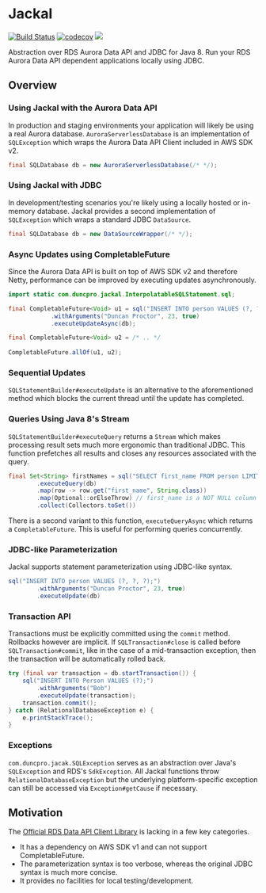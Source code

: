 # Jackal
[![Build Status](https://travis-ci.com/duncpro/jackal.svg?branch=master)](https://travis-ci.com/duncpro/jackal)
[![codecov](https://codecov.io/gh/duncpro/jackal/branch/master/graph/badge.svg?token=B5MZD14GUT)](https://codecov.io/gh/duncpro/jackal)
[![](https://jitpack.io/v/com.duncpro/jackal.svg)](https://jitpack.io/#com.duncpro/jackal)

Abstraction over RDS Aurora Data API and JDBC for Java 8.
Run your RDS Aurora Data API dependent applications locally using JDBC. 

## Overview
### Using Jackal with the Aurora Data API
In production and staging environments your application will likely be using
a real Aurora database. `AuroraServerlessDatabase` is an implementation of `SQLException` which wraps
the Aurora Data API Client included in AWS SDK v2.
```java
final SQLDatabase db = new AuroraServerlessDatabase(/* */);
```
### Using Jackal with JDBC
In development/testing scenarios you're likely using a locally hosted or in-memory database.
Jackal provides a second implementation of `SQLException`
which wraps a standard JDBC `DataSource`. 
```java
final SQLDatabase db = new DataSourceWrapper(/* */);
```
### Async Updates using CompletableFuture
Since the Aurora Data API is built on top of AWS SDK v2 and therefore Netty, performance can be improved by executing 
updates asynchronously.
```java
import static com.duncpro.jackal.InterpolatableSQLStatement.sql;

final CompletableFuture<Void> u1 = sql("INSERT INTO person VALUES (?, ?, ?);")
            .withArguments("Duncan Proctor", 23, true)
            .executeUpdateAsync(db);

final CompletableFuture<Void> u2 = /* .. */
        
CompletableFuture.allOf(u1, u2);
```
### Sequential Updates
`SQLStatementBuilder#executeUpdate` is an alternative to the aforementioned method which blocks
the current thread until the update has completed. 

### Queries Using Java 8's Stream
`SQLStatementBuilder#executeQuery` returns a `Stream` which makes processing result sets much more ergonomic than
traditional JDBC. This function prefetches all results and closes any resources associated with the query.
```java
final Set<String> firstNames = sql("SELECT first_name FROM person LIMIT 10;")
        .executeQuery(db)
        .map(row -> row.get("first_name", String.class))
        .map(Optional::orElseThrow) // first_name is a NOT NULL column
        .collect(Collectors.toSet())
```
There is a second variant to this function, `executeQueryAsync` which returns a `CompletableFuture`. This is useful for 
performing queries concurrently.
### JDBC-like Parameterization
Jackal supports statement parameterization using JDBC-like syntax.

```java
sql("INSERT INTO person VALUES (?, ?, ?);")
        .withArguments("Duncan Proctor", 23, true)
        .executeUpdate(db)
```

### Transaction API
Transactions must be explicitly committed using the `commit` method.
Rollbacks however are implicit. If `SQLTransaction#close` is called before
`SQLTransaction#commit`, like in the case of a mid-transaction exception, then
the transaction will be automatically rolled back.
```java
try (final var transaction = db.startTransaction()) {
    sql("INSERT INTO Person VALUES (?);")
        .withArguments("Bob")
        .executeUpdate(transaction);
    transaction.commit();
} catch (RelationalDatabaseException e) {
    e.printStackTrace();
}
```
### Exceptions
`com.duncpro.jacak.SQLException` serves as an abstraction over Java's `SQLException` and RDS's `SdkException`.
All Jackal functions throw `RelationalDatabaseException` but the underlying platform-specific exception
can still be accessed via `Exception#getCause` if necessary.

## Motivation
The [Official RDS Data API Client Library](https://github.com/awslabs/rds-data-api-client-library-java) is
  lacking in a few key categories.
  - It has a dependency on AWS SDK v1 and can not support
    CompletableFuture. 
  - The parameterization syntax is too verbose, whereas the original JDBC
    syntax is much more concise.
  - It provides no facilities for local testing/development.
